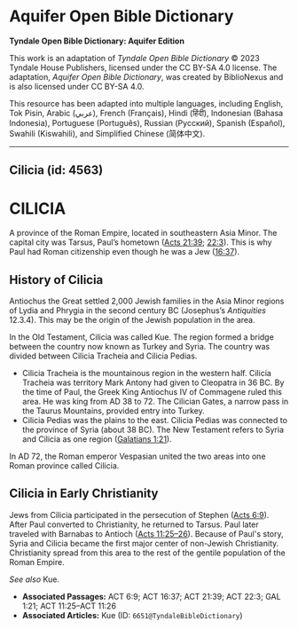 # Aquifer Open Bible Dictionary

**Tyndale Open Bible Dictionary: Aquifer Edition**

This work is an adaptation of *Tyndale Open Bible Dictionary* © 2023 Tyndale House Publishers, licensed under the CC BY\-SA 4\.0 license. The adaptation, *Aquifer Open Bible Dictionary*, was created by BiblioNexus and is also licensed under CC BY\-SA 4\.0\.

This resource has been adapted into multiple languages, including English, Tok Pisin, Arabic (عربي), French (Français), Hindi (हिंदी), Indonesian (Bahasa Indonesia), Portuguese (Português), Russian (Русский), Spanish (Español), Swahili (Kiswahili), and Simplified Chinese (简体中文).



--------------------------------

## Cilicia (id: 4563)

CILICIA
=======

A province of the Roman Empire, located in southeastern Asia Minor. The capital city was Tarsus, Paul’s hometown ([Acts 21:39](https://ref.ly/Acts21:39); [22:3](https://ref.ly/Acts22:3)). This is why Paul had Roman citizenship even though he was a Jew ([16:37](https://ref.ly/Acts16:37)).

History of Cilicia
------------------

Antiochus the Great settled 2,000 Jewish families in the Asia Minor regions of Lydia and Phrygia in the second century BC (Josephus’s *Antiquities* 12\.3\.4\). This may be the origin of the Jewish population in the area.

In the Old Testament, Cilicia was called Kue. The region formed a bridge between the country now known as Turkey and Syria. The country was divided between Cilicia Tracheia and Cilicia Pedias. 

* Cilicia Tracheia is the mountainous region in the western half. Cilicia Tracheia was territory Mark Antony had given to Cleopatra in 36 BC. By the time of Paul, the Greek King Antiochus IV of Commagene ruled this area. He was king from AD 38 to 72\. The Cilician Gates, a narrow pass in the Taurus Mountains, provided entry into Turkey.
* Cilicia Pedias was the plains to the east. Cilicia Pedias was connected to the province of Syria (about 38 BC). The New Testament refers to Syria and Cilicia as one region ([Galatians 1:21](https://ref.ly/Gal1:21)).

In AD 72, the Roman emperor Vespasian united the two areas into one Roman province called Cilicia.

Cilicia in Early Christianity
-----------------------------

Jews from Cilicia participated in the persecution of Stephen ([Acts 6:9](https://ref.ly/Acts6:9)). After Paul converted to Christianity, he returned to Tarsus. Paul later traveled with Barnabas to Antioch ([Acts 11:25–26](https://ref.ly/Acts11:25-Acts11:26)). Because of Paul's story, Syria and Cilicia became the first major center of non\-Jewish Christianity. Christianity spread from this area to the rest of the gentile population of the Roman Empire.

*See also* Kue.

* **Associated Passages:** ACT 6:9; ACT 16:37; ACT 21:39; ACT 22:3; GAL 1:21; ACT 11:25–ACT 11:26
* **Associated Articles:** Kue (ID: `6651@TyndaleBibleDictionary`)

